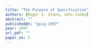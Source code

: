 ```yaml
---
title: "The Purpose of Specification"
authors: [Roger G. Stone, John Cooke]
abstract: ""
publishedAt: "ppig-1997"
year: 1997
url_pdf: ""
paper_no: 5
---
```

